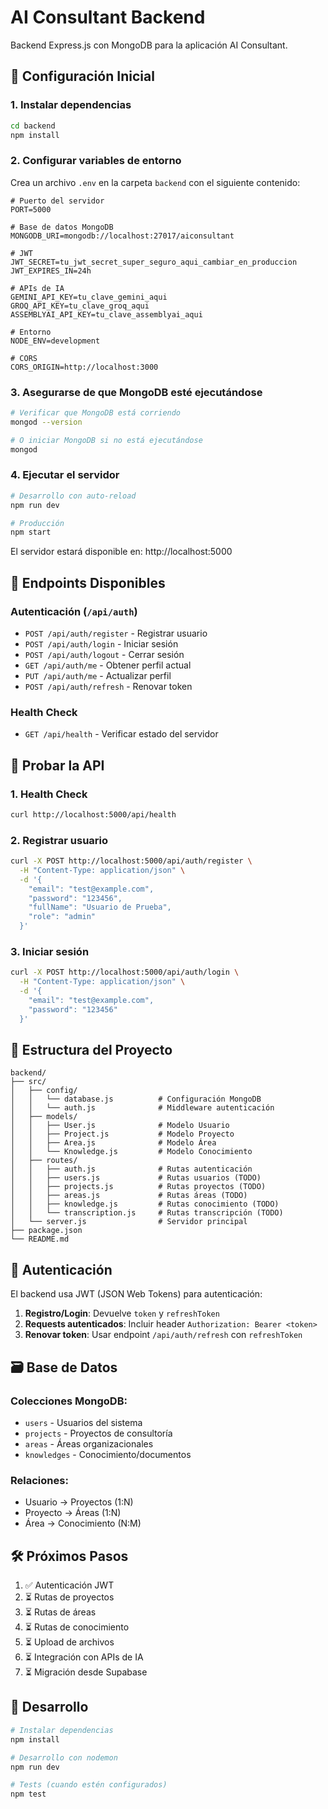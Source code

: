 # AI Consultant Backend

Backend Express.js con MongoDB para la aplicación AI Consultant.

## 🚀 Configuración Inicial

### 1. Instalar dependencias

```bash
cd backend
npm install
```

### 2. Configurar variables de entorno

Crea un archivo `.env` en la carpeta `backend` con el siguiente contenido:

```env
# Puerto del servidor
PORT=5000

# Base de datos MongoDB
MONGODB_URI=mongodb://localhost:27017/aiconsultant

# JWT
JWT_SECRET=tu_jwt_secret_super_seguro_aqui_cambiar_en_produccion
JWT_EXPIRES_IN=24h

# APIs de IA
GEMINI_API_KEY=tu_clave_gemini_aqui
GROQ_API_KEY=tu_clave_groq_aqui
ASSEMBLYAI_API_KEY=tu_clave_assemblyai_aqui

# Entorno
NODE_ENV=development

# CORS
CORS_ORIGIN=http://localhost:3000
```

### 3. Asegurarse de que MongoDB esté ejecutándose

```bash
# Verificar que MongoDB está corriendo
mongod --version

# O iniciar MongoDB si no está ejecutándose
mongod
```

### 4. Ejecutar el servidor

```bash
# Desarrollo con auto-reload
npm run dev

# Producción
npm start
```

El servidor estará disponible en: http://localhost:5000

## 📡 Endpoints Disponibles

### Autenticación (`/api/auth`)
- `POST /api/auth/register` - Registrar usuario
- `POST /api/auth/login` - Iniciar sesión  
- `POST /api/auth/logout` - Cerrar sesión
- `GET /api/auth/me` - Obtener perfil actual
- `PUT /api/auth/me` - Actualizar perfil
- `POST /api/auth/refresh` - Renovar token

### Health Check
- `GET /api/health` - Verificar estado del servidor

## 🧪 Probar la API

### 1. Health Check
```bash
curl http://localhost:5000/api/health
```

### 2. Registrar usuario
```bash
curl -X POST http://localhost:5000/api/auth/register \
  -H "Content-Type: application/json" \
  -d '{
    "email": "test@example.com",
    "password": "123456",
    "fullName": "Usuario de Prueba",
    "role": "admin"
  }'
```

### 3. Iniciar sesión
```bash
curl -X POST http://localhost:5000/api/auth/login \
  -H "Content-Type: application/json" \
  -d '{
    "email": "test@example.com",
    "password": "123456"
  }'
```

## 📁 Estructura del Proyecto

```
backend/
├── src/
│   ├── config/
│   │   └── database.js          # Configuración MongoDB
│   │   └── auth.js              # Middleware autenticación
│   ├── models/
│   │   ├── User.js              # Modelo Usuario
│   │   ├── Project.js           # Modelo Proyecto
│   │   ├── Area.js              # Modelo Área
│   │   └── Knowledge.js         # Modelo Conocimiento
│   ├── routes/
│   │   ├── auth.js              # Rutas autenticación
│   │   ├── users.js             # Rutas usuarios (TODO)
│   │   ├── projects.js          # Rutas proyectos (TODO)
│   │   ├── areas.js             # Rutas áreas (TODO)
│   │   ├── knowledge.js         # Rutas conocimiento (TODO)
│   │   └── transcription.js     # Rutas transcripción (TODO)
│   └── server.js                # Servidor principal
├── package.json
└── README.md
```

## 🔑 Autenticación

El backend usa JWT (JSON Web Tokens) para autenticación:

1. **Registro/Login**: Devuelve `token` y `refreshToken`
2. **Requests autenticados**: Incluir header `Authorization: Bearer <token>`
3. **Renovar token**: Usar endpoint `/api/auth/refresh` con `refreshToken`

## 🗃️ Base de Datos

### Colecciones MongoDB:
- `users` - Usuarios del sistema
- `projects` - Proyectos de consultoría  
- `areas` - Áreas organizacionales
- `knowledges` - Conocimiento/documentos

### Relaciones:
- Usuario → Proyectos (1:N)
- Proyecto → Áreas (1:N) 
- Área → Conocimiento (N:M)

## 🛠️ Próximos Pasos

1. ✅ Autenticación JWT
2. ⏳ Rutas de proyectos
3. ⏳ Rutas de áreas  
4. ⏳ Rutas de conocimiento
5. ⏳ Upload de archivos
6. ⏳ Integración con APIs de IA
7. ⏳ Migración desde Supabase

## 🔧 Desarrollo

```bash
# Instalar dependencias
npm install

# Desarrollo con nodemon
npm run dev

# Tests (cuando estén configurados)
npm test
``` 